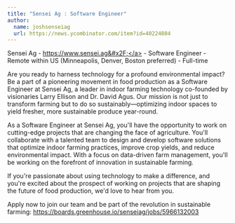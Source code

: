 ```yaml
---
title: "Sensei Ag : Software Engineer"
author:
  name: joshsenseiag
  url: https://news.ycombinator.com/item?id=40224804
---
```

Sensei Ag - <a href="https:&#x2F;&#x2F;www.sensei.ag&#x2F;" rel="nofollow">https:&#x2F;&#x2F;www.sensei.ag&#x2F;</a> - Software Engineer - Remote within US (Minneapolis, Denver, Boston preferred) - Full-time

Are you ready to harness technology for a profound environmental impact? Be a part of a pioneering movement in food production as a Software Engineer at Sensei Ag, a leader in indoor farming technology co-founded by visionaries Larry Ellison and Dr. David Agus. Our mission is not just to transform farming but to do so sustainably—optimizing indoor spaces to yield fresher, more sustainable produce year-round.

As a Software Engineer at Sensei Ag, you&#x27;ll have the opportunity to work on cutting-edge projects that are changing the face of agriculture. You&#x27;ll collaborate with a talented team to design and develop software solutions that optimize indoor farming practices, improve crop yields, and reduce environmental impact. With a focus on data-driven farm management, you&#x27;ll be working on the forefront of innovation in sustainable farming.

If you&#x27;re passionate about using technology to make a difference, and you&#x27;re excited about the prospect of working on projects that are shaping the future of food production, we&#x27;d love to hear from you.

Apply now to join our team and be part of the revolution in sustainable farming: 
<a href="https:&#x2F;&#x2F;boards.greenhouse.io&#x2F;senseiag&#x2F;jobs&#x2F;5966132003" rel="nofollow">https:&#x2F;&#x2F;boards.greenhouse.io&#x2F;senseiag&#x2F;jobs&#x2F;5966132003</a>

